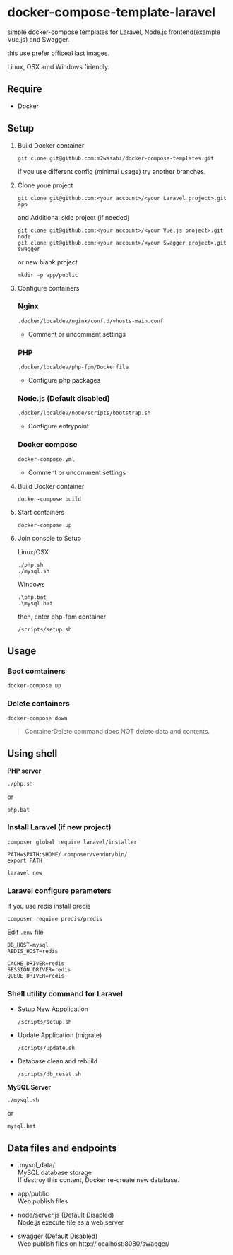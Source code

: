 # docker-compose-template-laravel
simple docker-compose templates for Laravel, Node.js frontend(example Vue.js) and Swagger.

this use prefer officeal last images.

Linux, OSX amd Windows firiendly.

## Require

+ Docker

## Setup

1. Build Docker container  

    ```
    git clone git@github.com:m2wasabi/docker-compose-templates.git
    ```

    if you use different config (minimal usage) try another branches.

2. Clone youe project  

    ```
    git clone git@github.com:<your account>/<your Laravel project>.git app
    ```

    and Additional side project (if needed)

    ```
    git clone git@github.com:<your account>/<your Vue.js project>.git node
    git clone git@github.com:<your account>/<your Swagger project>.git swagger
    ```

    or new blank project

    ```
    mkdir -p app/public
    ```

3. Configure containers

    ### Nginx

    `.docker/localdev/nginx/conf.d/vhosts-main.conf`

    + Comment or uncomment settings

    ### PHP

    `.docker/localdev/php-fpm/Dockerfile`

    + Configure php packages

    ### Node.js (Default disabled)

    `.docker/localdev/node/scripts/bootstrap.sh`

    + Configure entrypoint

    ### Docker compose

    `docker-compose.yml`

    + Comment or uncomment settings

4. Build Docker container  

    ```
    docker-compose build
    ```

3. Start containers  

    ```
    docker-compose up
    ```

4. Join console to Setup  

    Linux/OSX
    ```
    ./php.sh
    ./mysql.sh
    ```

    Windows
    ```
    .\php.bat
    .\mysql.bat
    ```

    then, enter php-fpm container

    ```
    /scripts/setup.sh
    ```

## Usage

### Boot comtainers  

```
docker-compose up
```

### Delete containers  
```
docker-compose down
```

> ContainerDelete command does NOT delete data and contents.  

## Using shell

**PHP server**

```
./php.sh
```

or

```
php.bat
```

### Install Laravel (if new project)

```
composer global require laravel/installer

PATH=$PATH:$HOME/.composer/vendor/bin/
export PATH

laravel new
```

### Laravel configure parameters

If you use redis install predis

```
composer require predis/predis
```

Edit `.env` file

```
DB_HOST=mysql
REDIS_HOST=redis

CACHE_DRIVER=redis
SESSION_DRIVER=redis
QUEUE_DRIVER=redis
```

### Shell utility command for Laravel

  - Setup New Appplication

    ```
    /scripts/setup.sh
    ```

  - Update Application (migrate)

    ```
    /scripts/update.sh
    ```

  - Database clean and rebuild

    ```
    /scripts/db_reset.sh
    ```

**MySQL Server**

```
./mysql.sh
```

or

```
mysql.bat
```

## Data files and endpoints

+ .mysql_data/  
    MySQL database storage  
    If destroy this content, Docker re-create new database.  

+ app/public  
    Web publish files  

+ node/server.js  (Default Disabled)  
    Node.js execute file as a web server  

+ swagger  (Default Disabled)  
    Web publish files on http://localhost:8080/swagger/ 
